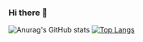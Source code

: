 ### Hi there 🎁

![Anurag's GitHub stats](https://github-readme-stats.vercel.app/api?username=jwor12427&show_icons=true&theme=dracula)
[![Top Langs](https://github-readme-stats.vercel.app/api/top-langs/?username=jwor12427&layout=compact)](https://github.com/anuraghazra/github-readme-stats)
